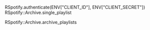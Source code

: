 RSpotify.authenticate(ENV["CLIENT_ID"], ENV["CLIENT_SECRET"])
RSpotify::Archive.single_playlist

RSpotify::Archive.archive_playlists
